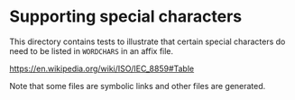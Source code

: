 # Supporting special characters

This directory contains tests to illustrate that certain special characters do need to be listed in `WORDCHARS` in an affix file.

https://en.wikipedia.org/wiki/ISO/IEC_8859#Table


Note that some files are symbolic links and other files are generated.

